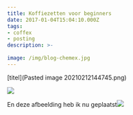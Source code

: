 ```yaml
---
title: Koffiezetten voor beginners
date: 2017-01-04T15:04:10.000Z
tags: 
- coffex
- posting
description: >-
  
image: /img/blog-chemex.jpg
---
```


[titel](Pasted image 20210212144745.png)

![](android-chrome-192x192.png)

En deze afbeelding heb ik nu geplaatst![](about-reinvest-profits.jpg)